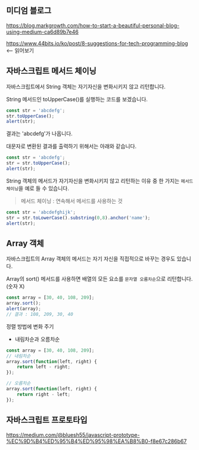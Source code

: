 ## 미디엄 블로그

https://blog.markgrowth.com/how-to-start-a-beautiful-personal-blog-using-medium-ca6d89b7e46

https://www.44bits.io/ko/post/8-suggestions-for-tech-programming-blog <-- 읽어보기 

## 자바스크립트 메서드 체이닝

자바스크립트에서 String 객체는 자기자신을 변화시키지 않고 리턴합니다.

String 메서드인 toUpperCase()를 실행하는 코드를 보겠습니다.

```javascript
const str = 'abcdefg';
str.toUpperCase();
alert(str);
``` 

결과는 'abcdefg'가 나옵니다.

대문자로 변환된 결과를 출력하기 위해서는 아래와 같습니다.

```javascript
const str = 'abcdefg';
str = str.toUpperCase();
alert(str);
``` 

String 객체의 메서드가 자기자신을 변화시키지 않고 리턴하는 이유 중 한 가지는 `메서드 체이닝`을 예로 들 수 있습니다.

> 메서드 체이닝 : 연속해서 메서드를 사용하는 것

```javascript
const str = 'abcdefghijk';
str = str.toLowerCase().substring(0,8).anchor('name');
alert(str);
```

## Array 객체

자바스크립트의 Array 객체의 메서드는 자기 자신을 직접적으로 바꾸는 경우도 있습니다.

Array의 sort() 메서드를 사용하면 배열의 모든 요소를 `문자열 오름차순`으로 리턴합니다. (숫자 X)

```javascript
const array = [30, 40, 108, 209];
array.sort();
alert(array);
// 결과 : 108, 209, 30, 40
```

정렬 방법에 변화 주기

- 내림차순과 오름차순

```javascript
const array = [30, 40, 108, 209];
// 내림차순
array.sort(function(left, right) {
    return left - right;
});

// 오름차순
array.sort(function(left, right) {
    return right - left;
});
```

## 자바스크립트 프로토타입

https://medium.com/@bluesh55/javascript-prototype-%EC%9D%B4%ED%95%B4%ED%95%98%EA%B8%B0-f8e67c286b67
